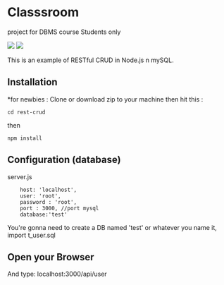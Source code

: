 # Classsroom
project for DBMS course Students only


<img src="https://raw.githubusercontent.com/madHEYsia/Classroom/master/screenshot.JPG" >
<img src="https://raw.githubusercontent.com/madHEYsia/Classroom/master/screenshot1.JPG" >

This is an example of RESTful CRUD in Node.js n mySQL.

## Installation
*for newbies : Clone or download zip to your machine then hit this :

    cd rest-crud

then

    npm install

## Configuration (database)
server.js

        host: 'localhost',
        user: 'root',
        password : 'root',
        port : 3000, //port mysql
        database:'test'



You're gonna need to create a DB named 'test' or whatever you name it,  import t_user.sql


## Open your Browser
And type: localhost:3000/api/user
